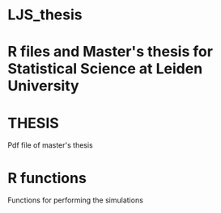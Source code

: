 # LJS_thesis
# R files and Master's thesis for Statistical Science at Leiden University
# THESIS
Pdf file of master's thesis
# R functions
Functions for performing the simulations
